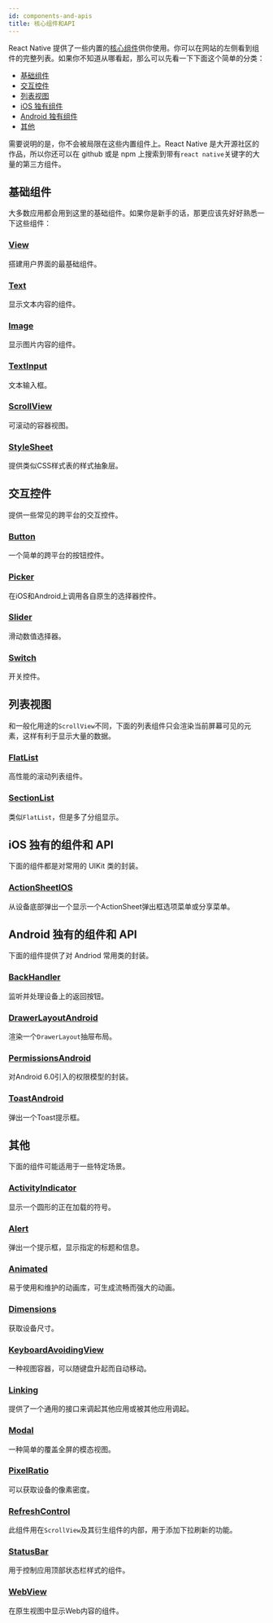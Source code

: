 ```yaml
---
id: components-and-apis
title: 核心组件和API
---
```


React Native 提供了一些内置的[核心组件](intro-react-native-components)供你使用。你可以在网站的左侧看到组件的完整列表。如果你不知道从哪看起，那么可以先看一下下面这个简单的分类：

- [基础组件](components-and-apis#基础组件)
- [交互控件](components-and-apis#交互控件)
- [列表视图](components-and-apis#列表视图)
- [iOS 独有组件](components-and-apis#iOS独有的组件和API)
- [Android 独有组件](components-and-apis#Android独有的组件和API)
- [其他](components-and-apis#其他)

需要说明的是，你不会被局限在这些内置组件上。React Native 是大开源社区的作品，所以你还可以在 github 或是 npm 上搜索到带有`react native`关键字的大量的第三方组件。

## 基础组件

大多数应用都会用到这里的基础组件。如果你是新手的话，那更应该先好好熟悉一下这些组件：

<div class="component-grid component-grid-border">
  <div class="component">
    <h3><a href="view">View</a></h3>
    <p>搭建用户界面的最基础组件。</p>
  </div>
  <div class="component">
    <h3><a href="text">Text</a></h3>
    <p>显示文本内容的组件。</p>
  </div>
  <div class="component">
    <h3><a href="image">Image</a></h3>
    <p>显示图片内容的组件。</p>
  </div>
  <div class="component">
    <h3><a href="textinput">TextInput</a></h3>
    <p>文本输入框。</p>
  </div>
  <div class="component">
    <h3><a href="scrollview">ScrollView</a></h3>
    <p>可滚动的容器视图。</p>
  </div>
  <div class="component">
    <h3><a href="stylesheet">StyleSheet</a></h3>
    <p>提供类似CSS样式表的样式抽象层。</p>
  </div>
</div>

## 交互控件

提供一些常见的跨平台的交互控件。

<div class="component-grid component-grid-border">
  <div class="component">
    <h3><a href="button">Button</a></h3>
    <p>一个简单的跨平台的按钮控件。</p>
  </div>
  <div class="component">
    <h3><a href="picker">Picker</a></h3>
    <p>在iOS和Android上调用各自原生的选择器控件。</p>
  </div>
  <div class="component">
    <h3><a href="slider">Slider</a></h3>
    <p>滑动数值选择器。</p>
  </div>
  <div class="component">
    <h3><a href="switch">Switch</a></h3>
    <p>开关控件。</p>
  </div>
</div>

## 列表视图

和一般化用途的`ScrollView`不同，下面的列表组件只会渲染当前屏幕可见的元素，这样有利于显示大量的数据。

<div class="component-grid component-grid-border">
  <div class="component">
    <h3><a href="flatlist">FlatList</a></h3>
    <p>高性能的滚动列表组件。</p>
  </div>
  <div class="component">
    <h3><a href="sectionlist">SectionList</a></h3>
    <p>类似<code>FlatList</code>，但是多了分组显示。</p>
  </div>
</div>

## iOS 独有的组件和 API

下面的组件都是对常用的 UIKit 类的封装。

<div class="component-grid component-grid-border">
  <div class="component">
    <h3><a href="actionsheetios">ActionSheetIOS</a></h3>
    <p>从设备底部弹出一个显示一个ActionSheet弹出框选项菜单或分享菜单。</p>
  </div>
</div>

## Android 独有的组件和 API

下面的组件提供了对 Andriod 常用类的封装。

<div class="component-grid component-grid-border">
  <div class="component">
    <h3><a href="backhandler">BackHandler</a></h3>
    <p>监听并处理设备上的返回按钮。</p>
  </div>
  <div class="component">
    <h3><a href="drawerlayoutandroid">DrawerLayoutAndroid</a></h3>
    <p>渲染一个<code>DrawerLayout</code>抽屉布局。</p>
  </div>
  <div class="component">
    <h3><a href="permissionsandroid">PermissionsAndroid</a></h3>
    <p>对Android 6.0引入的权限模型的封装。</p>
  </div>
  <div class="component">
    <h3><a href="toastandroid">ToastAndroid</a></h3>
    <p>弹出一个Toast提示框。</p>
  </div>
</div>

## 其他

下面的组件可能适用于一些特定场景。

<div class="component-grid">
  <div class="component">
    <h3><a href="activityindicator">ActivityIndicator</a></h3>
    <p>显示一个圆形的正在加载的符号。</p>
  </div>
  <div class="component">
    <h3><a href="alert">Alert</a></h3>
    <p>弹出一个提示框，显示指定的标题和信息。</p>
  </div>
  <div class="component">
    <h3><a href="animated">Animated</a></h3>
    <p>易于使用和维护的动画库，可生成流畅而强大的动画。</p>
  </div>
  <div class="component">
    <h3><a href="dimensions">Dimensions</a></h3>
    <p>获取设备尺寸。</p>
  </div>
  <div class="component">
    <h3><a href="keyboardavoidingview">KeyboardAvoidingView</a></h3>
    <p>一种视图容器，可以随键盘升起而自动移动。</p>
  </div>
  <div class="component">
    <h3><a href="linking">Linking</a></h3>
    <p>提供了一个通用的接口来调起其他应用或被其他应用调起。</p>
  </div>
  <div class="component">
    <h3><a href="modal">Modal</a></h3>
    <p>一种简单的覆盖全屏的模态视图。</p>
  </div>
  <div class="component">
    <h3><a href="pixelratio">PixelRatio</a></h3>
    <p>可以获取设备的像素密度。</p>
  </div>
  <div class="component">
    <h3><a href="refreshcontrol">RefreshControl</a></h3>
    <p>此组件用在<code>ScrollView</code>及其衍生组件的内部，用于添加下拉刷新的功能。</p>
  </div>
  <div class="component">
    <h3><a href="statusbar">StatusBar</a></h3>
    <p>用于控制应用顶部状态栏样式的组件。</p>
  </div>
  <div class="component">
    <h3><a href="webview">WebView</a></h3>
    <p>在原生视图中显示Web内容的组件。</p>
  </div>
</div>
